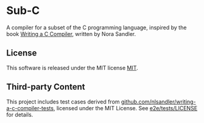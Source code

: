 # Sub-C

A compiler for a subset of the C programming language, inspired by the book [Writing a C Compiler](https://nostarch.com/writing-c-compiler), written by Nora Sandler.

## License

This software is released under the MIT license [MIT](LICENSE).

## Third-party Content

This project includes test cases derived from [github.com/nlsandler/writing-a-c-compiler-tests](https://github.com/nlsandler/writing-a-c-compiler-tests), licensed under the MIT License. See [e2e/tests/LICENSE](e2e/tests/LICENSE) for details.

